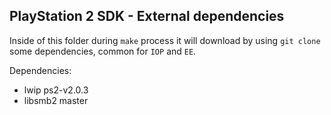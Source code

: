 PlayStation 2 SDK - External dependencies
------------------------------------------------------------

Inside of this folder during `make` process it will download by using `git clone` some dependencies, common for `IOP` and `EE`.

Dependencies:
*   lwip ps2-v2.0.3
*   libsmb2 master